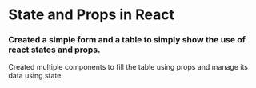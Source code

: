 # State and Props in React

### Created a simple form and a table to simply show the use of react states and props.

Created multiple components to fill the table using props and manage its data using state
